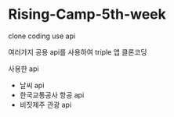 # Rising-Camp-5th-week
clone coding use api

여러가지 공용 api를 사용하여 triple 앱 클론코딩 

사용한 api
  - 날씨 api
  - 한국교통공사 항공 api
  - 비짓제주 관광 api
